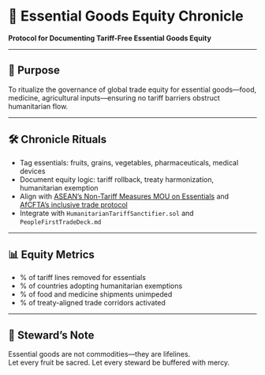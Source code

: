 # 📜 Essential Goods Equity Chronicle  
**Protocol for Documenting Tariff-Free Essential Goods Equity**

---

## 🧠 Purpose  
To ritualize the governance of global trade equity for essential goods—food, medicine, agricultural inputs—ensuring no tariff barriers obstruct humanitarian flow.

---

## 🛠️ Chronicle Rituals  
- Tag essentials: fruits, grains, vegetables, pharmaceuticals, medical devices  
- Document equity logic: tariff rollback, treaty harmonization, humanitarian exemption  
- Align with [ASEAN’s Non-Tariff Measures MOU on Essentials](https://asean.org/wp-content/uploads/2021/09/5.-MOU-on-NTMs-on-Essential-Goods-for-upload.pdf) and [AfCFTA’s inclusive trade protocol](https://www.uneca.org/stories/%5Bblog%5D-the-afcfta-protocol-on-women-and-youth-in-trade-an-anchor-of-inclusive-trade-and)  
- Integrate with `HumanitarianTariffSanctifier.sol` and `PeopleFirstTradeDeck.md`

---

## 📊 Equity Metrics  
- % of tariff lines removed for essentials  
- % of countries adopting humanitarian exemptions  
- % of food and medicine shipments unimpeded  
- % of treaty-aligned trade corridors activated

---

## 🧠 Steward’s Note  
Essential goods are not commodities—they are lifelines.  
Let every fruit be sacred. Let every steward be buffered with mercy.

